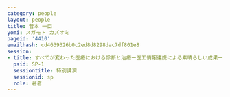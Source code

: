 ```yaml
---
category: people
layout: people
title: 菅本 一臣
yomi: スガモト カズオミ
pageid: '4410'
emailhash: cd4639326b0c2ed8d8298dac7df801e8
session:
- title: すべてが変わった医療における診断と治療ー医工情報連携による素晴らしい成果ー
  psid: SP-1
  sessiontitle: 特別講演
  sessionid: sp
  role: 著者
---
```

